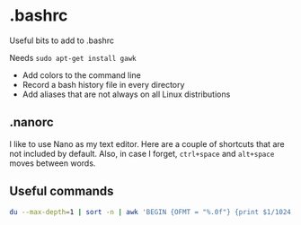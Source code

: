 # .bashrc
Useful bits to add to .bashrc

Needs `sudo apt-get install gawk`

* Add colors to the command line
* Record a bash history file in every directory
* Add aliases that are not always on all Linux distributions

## .nanorc
I like to use Nano as my text editor. Here are a couple of shortcuts that are not included by default.
Also, in case I forget, `ctrl+space` and `alt+space` moves between words.


## Useful commands

```bash
du --max-depth=1 | sort -n | awk 'BEGIN {OFMT = "%.0f"} {print $1/1024,"MB", $2}'
```